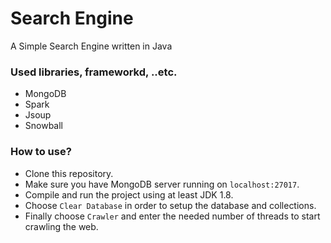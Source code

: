 # Search Engine
A Simple Search Engine written in Java

### Used libraries, frameworkd, ..etc.
- MongoDB
- Spark
- Jsoup
- Snowball

### How to use?
- Clone this repository.
- Make sure you have MongoDB server running on `localhost:27017`.
- Compile and run the project using at least JDK 1.8.
- Choose `Clear Database` in order to setup the database and collections.
- Finally choose `Crawler` and enter the needed number of threads to start crawling the web.
